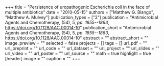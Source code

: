 +++
title = "Persistence of uropathogenic Escherichia coli in the face of multiple antibiotics"
date = "2010-05-15"
authors = ["Matthew G. Blango", "Matthew A. Mulvey"]
publication_types = ["2"]
publication = "Antimicrobial Agents and Chemotherapy, (54), 5, _pp. 1855--1863_, https://doi.org/10.1128/AAC.00014-10"
publication_short = "Antimicrobial Agents and Chemotherapy, (54), 5, _pp. 1855--1863_, https://doi.org/10.1128/AAC.00014-10"
abstract = ""
abstract_short = ""
image_preview = ""
selected = false
projects = []
tags = []
url_pdf = ""
url_preprint = ""
url_code = ""
url_dataset = ""
url_project = ""
url_slides = ""
url_video = ""
url_poster = ""
url_source = ""
math = true
highlight = true
[header]
image = ""
caption = ""
+++
